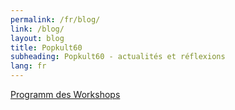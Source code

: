 ```yaml
---
permalink: /fr/blog/
link: /blog/
layout: blog
title: Popkult60
subheading: Popkult60 - actualités et réflexions
lang: fr
---
```



[Programm des Workshops](../../../../assets/pdf/überblick.pdf)
